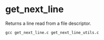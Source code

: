 # get_next_line

Returns a line read from a file descriptor.

```gcc get_next_line.c get_next_line_utils.c```

